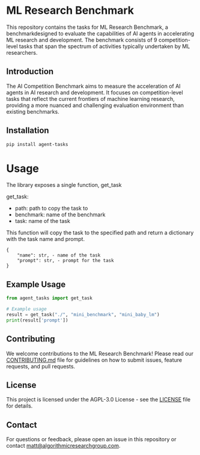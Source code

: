 # ML Research Benchmark

This repository contains the tasks for ML Research Benchmark, a benchmarkdesigned to evaluate the capabilities of AI agents in accelerating ML research and development. The benchmark consists of 9 competition-level tasks that span the spectrum of activities typically undertaken by ML researchers.

## Introduction

The AI Competition Benchmark aims to measure the acceleration of AI agents in AI research and development. It focuses on competition-level tasks that reflect the current frontiers of machine learning research, providing a more nuanced and challenging evaluation environment than existing benchmarks.

## Installation

```bash
pip install agent-tasks
```

# Usage

The library exposes a single function, get_task

get_task:
- path: path to copy the task to
- benchmark: name of the benchmark
- task: name of the task

This function will copy the task to the specified path and return a dictionary with the task name and prompt.

```
{
    "name": str, - name of the task
    "prompt": str, - prompt for the task
}
```

## Example Usage

```python
from agent_tasks import get_task

# Example usage
result = get_task("./", "mini_benchmark", "mini_baby_lm")
print(result['prompt'])
```


## Contributing

We welcome contributions to the ML Research Benchmark! Please read our [CONTRIBUTING.md](CONTRIBUTING.md) file for guidelines on how to submit issues, feature requests, and pull requests.

## License

This project is licensed under the AGPL-3.0 License - see the [LICENSE](LICENSE) file for details.

## Contact

For questions or feedback, please open an issue in this repository or contact [matt@algorithmicresearchgroup.com](mailto:matt@algorithmicresearchgroup.com).